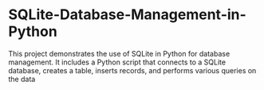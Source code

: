 # SQLite-Database-Management-in-Python
This project demonstrates the use of SQLite in Python for database management. It includes a Python script that connects to a SQLite database, creates a table, inserts records, and performs various queries on the data
